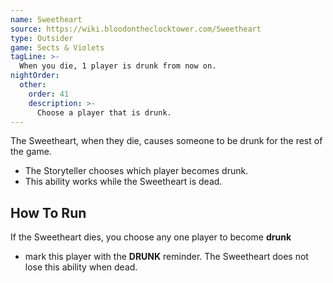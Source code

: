 ```yaml
---
name: Sweetheart
source: https://wiki.bloodontheclocktower.com/Sweetheart
type: Outsider
game: Sects & Violets
tagLine: >-
  When you die, 1 player is drunk from now on.
nightOrder:
  other:
    order: 41
    description: >-
      Choose a player that is drunk.
---
```


The Sweetheart, when they die, causes someone to be drunk for the rest
of the game.

- The Storyteller chooses which player becomes drunk.
- This ability works while the Sweetheart is dead.

## How To Run

If the Sweetheart dies, you choose any one player to become **drunk**

- mark this player with the **DRUNK** reminder. The Sweetheart does not
  lose this ability when dead.
